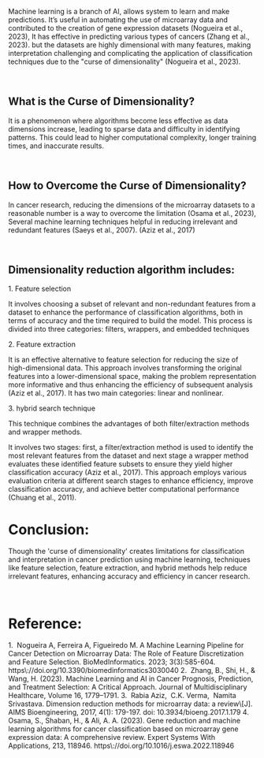 Machine learning is a branch of AI, allows system to learn and make predictions. It’s useful in automating the use of microarray data and contributed to the creation of gene expression datasets (Nogueira et al., 2023), It has effective in predicting various types of cancers (Zhang et al., 2023). but the datasets are highly dimensional with many features, making interpretation challenging and complicating the application of classification techniques due to the "curse of dimensionality" (Nogueira et al., 2023).

 

## What is the Curse of Dimensionality?

It is a phenomenon where algorithms become less effective as data dimensions increase, leading to sparse data and difficulty in identifying patterns. This could lead to higher computational complexity, longer training times, and inaccurate results.

 

## How to Overcome the Curse of Dimensionality?

In cancer research, reducing the dimensions of the microarray datasets to a reasonable number is a way to overcome the limitation (Osama et al., 2023), Several machine learning techniques helpful in reducing irrelevant and redundant features (Saeys et al., 2007). (Aziz et al., 2017)

 

## Dimensionality reduction algorithm includes:

1\. Feature selection

It involves choosing a subset of relevant and non-redundant features from a dataset to enhance the performance of classification algorithms, both in terms of accuracy and the time required to build the model. This process is divided into three categories: filters, wrappers, and embedded techniques

2\. Feature extraction

It is an effective alternative to feature selection for reducing the size of high-dimensional data. This approach involves transforming the original features into a lower-dimensional space, making the problem representation more informative and thus enhancing the efficiency of subsequent analysis (Aziz et al., 2017). It has two main categories: linear and nonlinear.

3\. hybrid search technique

This technique combines the advantages of both filter/extraction methods and wrapper methods.

It involves two stages: first, a filter/extraction method is used to identify the most relevant features from the dataset and next stage a wrapper method evaluates these identified feature subsets to ensure they yield higher classification accuracy (Aziz et al., 2017). This approach employs various evaluation criteria at different search stages to enhance efficiency, improve classification accuracy, and achieve better computational performance (Chuang et al., 2011).

# Conclusion:

Though the 'curse of dimensionality' creates limitations for classification and interpretation in cancer prediction using machine learning, techniques like feature selection, feature extraction, and hybrid methods help reduce irrelevant features, enhancing accuracy and efficiency in cancer research.

 

# Reference:

<!--[if !supportLists]-->1.  <!--[endif]-->Nogueira A, Ferreira A, Figueiredo M. A Machine Learning Pipeline for Cancer Detection on Microarray Data: The Role of Feature Discretization and Feature Selection. BioMedInformatics. 2023; 3(3):585-604. https\://doi.org/10.3390/biomedinformatics3030040

<!--[if !supportLists]-->2.  <!--[endif]-->Zhang, B., Shi, H., & Wang, H. (2023). Machine Learning and AI in Cancer Prognosis, Prediction, and Treatment Selection: A Critical Approach. Journal of Multidisciplinary Healthcare, Volume 16, 1779–1791. <https://doi.org/10.2147/jmdh.s410301>

<!--[if !supportLists]-->3.  <!--[endif]-->Rabia Aziz,  C.K. Verma,  Namita Srivastava. Dimension reduction methods for microarray data: a review\[J]. AIMS Bioengineering, 2017, 4(1): 179-197. doi: 10.3934/bioeng.2017.1.179

<!--[if !supportLists]-->4.  <!--[endif]-->Osama, S., Shaban, H., & Ali, A. A. (2023). Gene reduction and machine learning algorithms for cancer classification based on microarray gene expression data: A comprehensive review. Expert Systems With Applications, 213, 118946. https\://doi.org/10.1016/j.eswa.2022.118946
